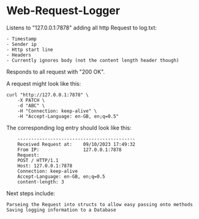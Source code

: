 # Web-Request-Logger

Listens to "127.0.0.1:7878" adding all http Request to log.txt:

    - Timestamp
    - Sender ip
    - Http start line
    - Headers
    - Currently ignores body (not the content length header though)

Responds to all request with "200 OK".

A request might look like this:

    curl "http://127.0.0.1:7878" \
        -X PATCH \
        -d "ABC" \
        -H "Connection: keep-alive" \
        -H "Accept-Language: en-GB, en;q=0.5" 

The corresponding log entry should look like this:

        -------------------------------------------
        Received Request at:    09/10/2023 17:49:32
        From IP:	    	    127.0.0.1:7878
        Request:
        POST / HTTP/1.1
        Host: 127.0.0.1:7878
        Connection: keep-alive
        Accept-Language: en-GB, en;q=0.5
        content-length: 3

Next steps include:

    Parseing the Request into structs to allow easy passing onto methods
    Saving logging information to a Database
    
